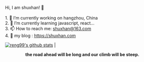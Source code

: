Hi, I am shuxhan! 👋<br/><br/>1. 🔭 I’m currently working on hangzhou, China<br/>2. 🌱 I’m currently learning javascript, react...<br/>3. 📫 How to reach me: shuxhan@163.com<br/>4. 💬 my blog : https://shuxhan.com 

[![reng99's github stats](https://github-readme-stats.vercel.app/api?username=shuxhan&show_icons=true&theme=dracula)](https://github.com/anuraghazra/github-readme-stats) |


<div align=center><b>the road ahead will be long and our climb will be steep.</b></div>



